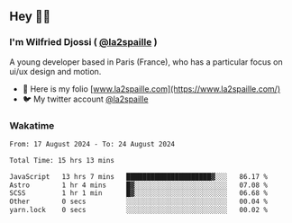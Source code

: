 ## Hey 👋🏾
### I'm Wilfried Djossi ( <a href="https://twitter.com/la2spaille/" target="_blank">@la2spaille</a> )
A young developer based in Paris (France), who has a particular focus on ui/ux design and motion.

- 🎨 Here is my folio [www.la2spaille.com](https://www.la2spaille.com/)
- 🐦 My twitter account [@la2spaille](https://twitter.com/la2spaille/)

### Wakatime
<!--START_SECTION:waka-->

```txt
From: 17 August 2024 - To: 24 August 2024

Total Time: 15 hrs 13 mins

JavaScript   13 hrs 7 mins   █████████████████████▓░░░   86.17 %
Astro        1 hr 4 mins     █▓░░░░░░░░░░░░░░░░░░░░░░░   07.08 %
SCSS         1 hr 1 min      █▓░░░░░░░░░░░░░░░░░░░░░░░   06.68 %
Other        0 secs          ░░░░░░░░░░░░░░░░░░░░░░░░░   00.04 %
yarn.lock    0 secs          ░░░░░░░░░░░░░░░░░░░░░░░░░   00.02 %
```

<!--END_SECTION:waka-->
<!--
**la2spaille/la2spaille** is a ✨ _special_ ✨ repository because its `README.md` (this file) appears on your GitHub profile.

Here are some ideas to get you started:

- 🔭 I’m currently working on ...
- 🌱 I’m currently learning ...
- 👯 I’m looking to collaborate on ...
- 🤔 I’m looking for help with ...
- 💬 Ask me about ...
- 📫 How to reach me: ...
- 😄 Pronouns: ...
- ⚡ Fun fact: ...
-->

